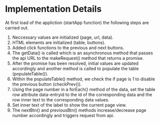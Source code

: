 # Implementation Details

At first load of the appliction (startApp function) the following steps are carried out.

1. Neccessary values are initialized (page, url, data).
2. HTML elements are initialized (table, buttons).
3. Added click functions to the previous and next buttons.
4. The getData() is called which is an asynchronous method that passes the api URL to the makeRequest() method that returns a promise.
5. After the promise has been resolved, initial values are updated accordingly and another method is called to populate the table (populateTable()).
6. Within the populateTable() method, we check the if page is 1 to disable the previous button (checkPrev()).
7. Using the page number in a forEach() method of the data, set the table row attribute data-entryid to the id of the corresponding data and the row inner text to the corresponding data values.
8. Set inner text of the label to show the current page view.
9. The nextBtn() and previousBtn() methods increase/decrease page number accordingly and triggers request from api.
